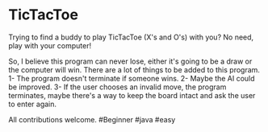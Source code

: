 # TicTacToe
Trying to find a buddy to play TicTacToe (X's and O's) with you? No need, play with your computer!

So, I believe this program can never lose, either it's going to be a draw or the computer will win.
There are a lot of things to be added to this program.
1- The program doesn't terminate if someone wins.
2- Maybe the AI could be improved.
3- If the user chooses an invalid move, the program terminates, maybe there's a way to keep the board intact and ask the user to enter again.

All contributions welcome. 
#Beginner
#java
#easy
